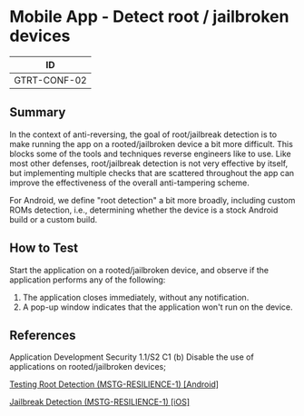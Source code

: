 # Mobile App - Detect root / jailbroken devices

|ID          |
|------------|
|GTRT-CONF-02|

## Summary

In the context of anti-reversing, the goal of root/jailbreak detection is to make running the app on a rooted/jailbroken device a bit more difficult. This blocks some of the tools and techniques reverse engineers like to use. Like most other defenses, root/jailbreak detection is not very effective by itself, but implementing multiple checks that are scattered throughout the app can improve the effectiveness of the overall anti-tampering scheme.

For Android, we define "root detection" a bit more broadly, including custom ROMs detection, i.e., determining whether the device is a stock Android build or a custom build.

## How to Test

Start the application on a rooted/jailbroken device, and observe if the application performs any of the following:
1. The application closes immediately, without any notification.
2. A pop-up window indicates that the application won't run on the device.

## References

Application Development Security 1.1/S2 C1 (b) Disable the use of applications on rooted/jailbroken devices;

[Testing Root Detection (MSTG-RESILIENCE-1) [Android]](https://github.com/OWASP/owasp-mstg/blob/1.1.3/Document/0x05j-Testing-Resiliency-Against-Reverse-Engineering.md#testing-root-detection-mstg-resilience-1)

[Jailbreak Detection (MSTG-RESILIENCE-1) [iOS]](https://github.com/OWASP/owasp-mstg/blob/1.1.3/Document/0x06j-Testing-Resiliency-Against-Reverse-Engineering.md#jailbreak-detection-mstg-resilience-1)